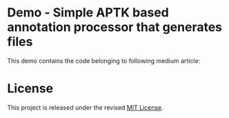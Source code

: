 # Demo - Simple APTK based annotation processor that generates files

This demo contains the code belonging to following medium article:


# License

This project is released under the revised [MIT License](LICENSE).
